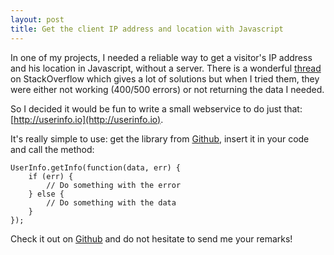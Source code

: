 ```yaml
---
layout: post
title: Get the client IP address and location with Javascript
---
```


In one of my projects, I needed a reliable way to get a visitor's IP address and his location in Javascript, without a server. There is a wonderful [thread](http://stackoverflow.com/questions/391979/get-client-ip-using-just-javascript) on StackOverflow which gives a lot of solutions but when I tried them, they were either not working (400/500 errors) or not returning the data I needed.

So I decided it would be fun to write a small webservice to do just that: [http://userinfo.io](http://userinfo.io).

<!--more-->

It's really simple to use: get the library from [Github](http://github.com/vdurmont/userio-js), insert it in your code and call the method:

    UserInfo.getInfo(function(data, err) {
        if (err) {
            // Do something with the error
        } else {
            // Do something with the data
        }
    });

Check it out on [Github](http://github.com/vdurmont/userio-js) and do not hesitate to send me your remarks!
